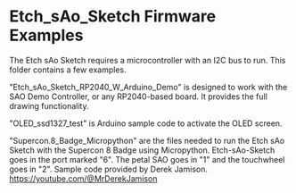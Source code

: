 # Etch_sAo_Sketch Firmware Examples

The Etch sAo Sketch requires a microcontroller with an I2C bus to run. This folder contains a few examples.

"Etch_sAo_Sketch_RP2040_W_Arduino_Demo" is designed to work with the SAO Demo Controller, or any RP2040-based board. It provides the full drawing functionality.

"OLED_ssd1327_test" is Arduino sample code to activate the OLED screen.

"Supercon.8_Badge_Micropython" are the files needed to run the Etch sAo Sketch with the Supercon 8 Badge using Micropython. Etch-sAo-Sketch goes in the port marked "6". The petal SAO goes in "1" and the touchwheel goes in "2". Sample code provided by Derek Jamison. https://youtube.com/@MrDerekJamison
